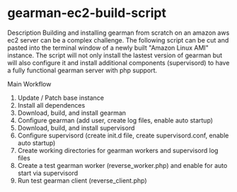 gearman-ec2-build-script
========================

Description
Building and installing gearman from scratch on an amazon aws ec2 server can be a complex challenge. The following script can be cut and pasted into the terminal window of a newly built "Amazon Linux AMI" instance. The script will not only install the lastest version of gearman but will also configure it and install additional components (supervisord) to have a fully functional gearman server with php support.   

Main Workflow
1. Update / Patch base instance  
2. Install all dependences
3. Download, build, and install gearman
4. Configure gearman (add user, create log files, enable auto startup)
5. Download, build, and install supervisord
6. Configure supervisord (create init.d file, create supervisord.conf, enable auto startup)
7. Create working directories for gearman workers and supervisord log files
8. Create a test gearman worker (reverse_worker.php) and enable for auto start via supervisord
9. Run test gearman client (reverse_client.php)
